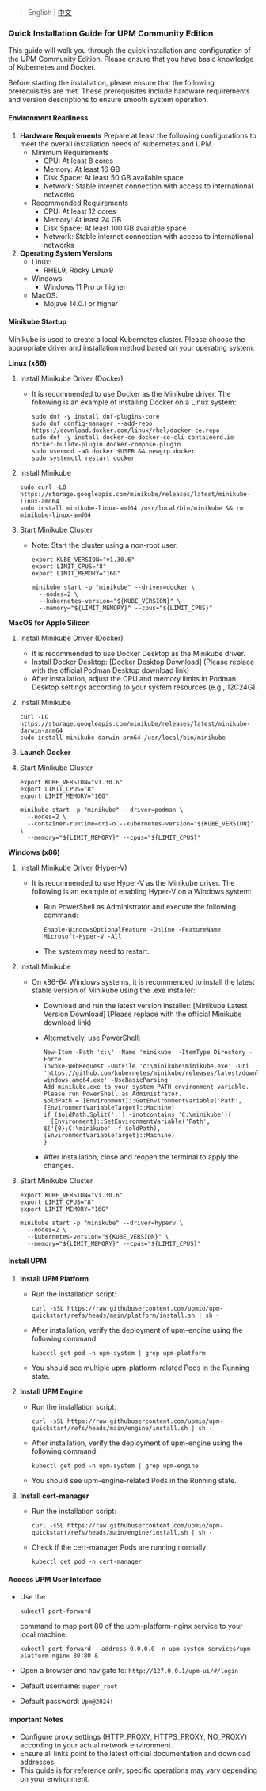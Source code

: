 >  English | [中文](README_zh.md)

### Quick Installation Guide for UPM Community Edition

This guide will walk you through the quick installation and configuration of the UPM Community Edition. Please ensure that you have basic knowledge of Kubernetes and Docker.

Before starting the installation, please ensure that the following prerequisites are met. These prerequisites include hardware requirements and version descriptions to ensure smooth system operation.

#### Environment Readiness

1. **Hardware Requirements** Prepare at least the following configurations to meet the overall installation needs of Kubernetes and UPM.
   - Minimum Requirements
     - CPU: At least 8 cores
     - Memory: At least 16 GB
     - Disk Space: At least 50 GB available space
     - Network: Stable internet connection with access to international networks
   - Recommended Requirements
     - CPU: At least 12 cores
     - Memory: At least 24 GB
     - Disk Space: At least 100 GB available space
     - Network: Stable internet connection with access to international networks
2. **Operating System Versions**
   - Linux:
     - RHEL9, Rocky Linux9
   - Windows:
     - Windows 11 Pro or higher
   - MacOS:
     - Mojave 14.0.1 or higher

#### Minikube Startup

Minikube is used to create a local Kubernetes cluster. Please choose the appropriate driver and installation method based on your operating system.

**Linux (x86)**

1. Install Minikube Driver (Docker)

   - It is recommended to use Docker as the Minikube driver. The following is an example of installing Docker on a Linux system:

     ```
     sudo dnf -y install dnf-plugins-core
     sudo dnf config-manager --add-repo https://download.docker.com/linux/rhel/docker-ce.repo
     sudo dnf -y install docker-ce docker-ce-cli containerd.io docker-buildx-plugin docker-compose-plugin
     sudo usermod -aG docker $USER && newgrp docker
     sudo systemctl restart docker
     ```

2. Install Minikube

   ```
   sudo curl -LO https://storage.googleapis.com/minikube/releases/latest/minikube-linux-amd64
   sudo install minikube-linux-amd64 /usr/local/bin/minikube && rm minikube-linux-amd64
   ```

3. Start Minikube Cluster

   - Note: Start the cluster using a non-root user.

     ```
     export KUBE_VERSION="v1.30.6"
     export LIMIT_CPUS="8"
     export LIMIT_MEMORY="16G"
     
     minikube start -p "minikube" --driver=docker \
       --nodes=2 \
       --kubernetes-version="${KUBE_VERSION}" \
       --memory="${LIMIT_MEMORY}" --cpus="${LIMIT_CPUS}"
     ```

**MacOS for Apple Silicon**

1. Install Minikube Driver (Docker)

   - It is recommended to use Docker Desktop as the Minikube driver.
   - Install Docker Desktop: [Docker Desktop Download] (Please replace with the official Podman Desktop download link)
   - After installation, adjust the CPU and memory limits in Podman Desktop settings according to your system resources (e.g., 12C24G).

2. Install Minikube

   ```
   curl -LO https://storage.googleapis.com/minikube/releases/latest/minikube-darwin-arm64
   sudo install minikube-darwin-arm64 /usr/local/bin/minikube
   ```

3. **Launch Docker**

4. Start Minikube Cluster

   ```
   export KUBE_VERSION="v1.30.6"
   export LIMIT_CPUS="8"
   export LIMIT_MEMORY="16G"
   
   minikube start -p "minikube" --driver=podman \
     --nodes=2 \
     --container-runtime=cri-o --kubernetes-version="${KUBE_VERSION}" \
     --memory="${LIMIT_MEMORY}" --cpus="${LIMIT_CPUS}"
   ```

**Windows (x86)**

1. Install Minikube Driver (Hyper-V)

   - It is recommended to use Hyper-V as the Minikube driver. The following is an example of enabling Hyper-V on a Windows system:

     - Run PowerShell as Administrator and execute the following command:

       ```
       Enable-WindowsOptionalFeature -Online -FeatureName Microsoft-Hyper-V -All
       ```

     - The system may need to restart.

2. Install Minikube

   - On x86-64 Windows systems, it is recommended to install the latest stable version of Minikube using the .exe installer:

     - Download and run the latest version installer: [Minikube Latest Version Download] (Please replace with the official Minikube download link)

     - Alternatively, use PowerShell:

       ```
       New-Item -Path 'c:\' -Name 'minikube' -ItemType Directory -Force
       Invoke-WebRequest -OutFile 'c:\minikube\minikube.exe' -Uri 'https://github.com/kubernetes/minikube/releases/latest/download/minikube-windows-amd64.exe' -UseBasicParsing
       Add minikube.exe to your system PATH environment variable. Please run PowerShell as Administrator.
       $oldPath = [Environment]::GetEnvironmentVariable('Path', [EnvironmentVariableTarget]::Machine)
       if ($oldPath.Split(';') -inotcontains 'C:\minikube'){
         [Environment]::SetEnvironmentVariable('Path', $('{0};C:\minikube' -f $oldPath), [EnvironmentVariableTarget]::Machine)
       }
       ```

     - After installation, close and reopen the terminal to apply the changes.

3. Start Minikube Cluster

   ```
   export KUBE_VERSION="v1.30.6"
   export LIMIT_CPUS="8"
   export LIMIT_MEMORY="16G"
   
   minikube start -p "minikube" --driver=hyperv \
     --nodes=2 \
     --kubernetes-version="${KUBE_VERSION}" \
     --memory="${LIMIT_MEMORY}" --cpus="${LIMIT_CPUS}"
   ```

#### Install UPM

1. **Install UPM Platform**

   - Run the installation script:

     ```
     curl -sSL https://raw.githubusercontent.com/upmio/upm-quickstart/refs/heads/main/platform/install.sh | sh -
     ```

   - After installation, verify the deployment of upm-engine using the following command:

     ```
     kubectl get pod -n upm-system | grep upm-platform
     ```

   - You should see multiple upm-platform-related Pods in the Running state.

2. **Install UPM Engine**

   - Run the installation script:

     ```
     curl -sSL https://raw.githubusercontent.com/upmio/upm-quickstart/refs/heads/main/engine/install.sh | sh -
     ```

   - After installation, verify the deployment of upm-engine using the following command:

     ```
     kubectl get pod -n upm-system | grep upm-engine
     ```

   - You should see upm-engine-related Pods in the Running state.

3. **Install cert-manager**

   - Run the installation script:

     ```
     curl -sSL https://raw.githubusercontent.com/upmio/upm-quickstart/refs/heads/main/engine/install.sh | sh -
     ```

   - Check if the cert-manager Pods are running normally:

     ```
     kubectl get pod -n cert-manager
     ```

#### Access UPM User Interface

- Use the

  ```
  kubectl port-forward
  ```

  command to map port 80 of the upm-platform-nginx service to your local machine:

  ```
  kubectl port-forward --address 0.0.0.0 -n upm-system services/upm-platform-nginx 80:80 &
  ```

- Open a browser and navigate to: `http://127.0.0.1/upm-ui/#/login`

- Default username: `super_root`

- Default password: `Upm@2024!`

#### Important Notes

- Configure proxy settings (HTTP_PROXY, HTTPS_PROXY, NO_PROXY) according to your actual network environment.
- Ensure all links point to the latest official documentation and download addresses.
- This guide is for reference only; specific operations may vary depending on your environment.
